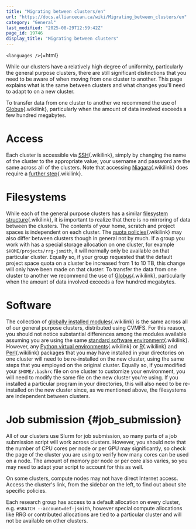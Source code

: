 ```yaml
---
title: "Migrating between clusters/en"
url: "https://docs.alliancecan.ca/wiki/Migrating_between_clusters/en"
category: "General"
last_modified: "2025-08-29T12:59:42Z"
page_id: 19746
display_title: "Migrating between clusters"
---
```


`<languages />`{=html}

While our clusters have a relatively high degree of uniformity, particularly the general purpose clusters, there are still significant distinctions that you need to be aware of when moving from one cluster to another. This page explains what is the same between clusters and what changes you\'ll need to adapt to on a new cluster.

To transfer data from one cluster to another we recommend the use of [Globus](https://docs.alliancecan.ca/Globus "Globus"){.wikilink}, particularly when the amount of data involved exceeds a few hundred megabytes.

# Access

Each cluster is accessible via [SSH](https://docs.alliancecan.ca/SSH "SSH"){.wikilink}, simply by changing the name of the cluster to the appropriate value; your username and password are the same across all of the clusters. Note that accessing [Niagara](https://docs.alliancecan.ca/Niagara "Niagara"){.wikilink} does require a [further step](https://docs.alliancecan.ca/Niagara#Access_to_Niagara "further step"){.wikilink}.

# Filesystems

While each of the general purpose clusters has a similar [ filesystem structure](https://docs.alliancecan.ca/Storage_and_file_management " filesystem structure"){.wikilink}, it is important to realize that there is no mirroring of data between the clusters. The contents of your home, scratch and project spaces is independent on each cluster. The [ quota policies](https://docs.alliancecan.ca/Storage_and_file_management#Filesystem_quotas_and_policies " quota policies"){.wikilink} may also differ between clusters though in general not by much. If a group you work with has a special storage allocation on one cluster, for example `$HOME/projects/rrg-jsmith`, it will normally only be available on that particular cluster. Equally so, if your group requested that the default project space quota on a cluster be increased from 1 to 10 TB, this change will only have been made on that cluster. To transfer the data from one cluster to another we recommend the use of [Globus](https://docs.alliancecan.ca/Globus "Globus"){.wikilink}, particularly when the amount of data involved exceeds a few hundred megabytes.

# Software

The collection of [globally installed modules](https://docs.alliancecan.ca/Utiliser_des_modules/en "globally installed modules"){.wikilink} is the same across all of our general purpose clusters, distributed using CVMFS. For this reason, you should not notice substantial differences among the modules available assuming you are using the same [ standard software environment](https://docs.alliancecan.ca/Standard_software_environments " standard software environment"){.wikilink}. However, any [Python virtual environments](https://docs.alliancecan.ca/Python#Creating_and_using_a_virtual_environment "Python virtual environments"){.wikilink} or [R](https://docs.alliancecan.ca/R#Installing_R_packages "R"){.wikilink} and [Perl](https://docs.alliancecan.ca/Perl#Installing_Packages "Perl"){.wikilink} packages that you may have installed in your directories on one cluster will need to be re-installed on the new cluster, using the same steps that you employed on the original cluster. Equally so, if you modified your `$HOME/.bashrc` file on one cluster to customize your environment, you will need to modify the same file on the new cluster you\'re using. If you installed a particular program in your directories, this will also need to be re-installed on the new cluster since, as we mentioned above, the filesystems are independent between clusters.

# Job submission {#job_submission}

All of our clusters use Slurm for job submission, so many parts of a job submission script will work across clusters. However, you should note that the number of CPU cores per node or per GPU may significantly, so check the page of the cluster you are using to verify how many cores can be used on a node. The amount of memory per node or per core also varies, so you may need to adapt your script to account for this as well.

On some clusters, compute nodes may not have direct Internet access. Access the cluster\'s link, from the sidebar on the left, to find out about site specific policies.

Each research group has access to a default allocation on every cluster, e.g. `#SBATCH --account=def-jsmith`, however special compute allocations like RRG or contributed allocations are tied to a particular cluster and will not be available on other clusters.
